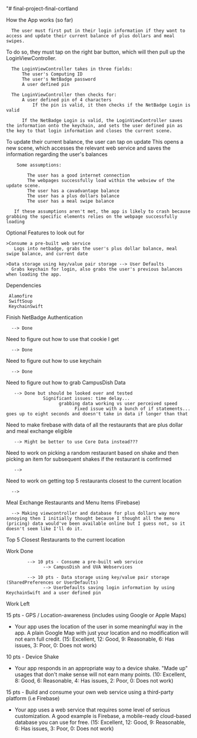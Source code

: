 "# final-project-final-cortland

How the App works (so far)
      
      The user must first put in their login information if they want to access and update their current balance of plus dollars and meal swipes.
  
  To do so, they must tap on the right bar button, which will then pull up the LoginViewController. 
  
      The LoginViewController takes in three fields: 
          The user's Computing ID
          The user's NetBadge password
          A user defined pin
          
      The LoginViewController then checks for:
          A user defined pin of 4 characters
              If the pin is valid, it then checks if the NetBadge Login is valid

          If the NetBadge Login is valid, the LoginViewController saves the information onto the keychain, and sets the user defined pin as the key to that login information and closes the current scene. 
       
  To update their current balance, the user can tap on update
      This opens a new scene, which accesses the relevant web service and saves the information regarding the user's balances
      
        Some assumptions:
            
            The user has a good internet connection
            The webpages successfully load within the webview of the update scene.
            The user has a cavadvantage balance
            The user has a plus dollars balance
            The user has a meal swipe balance
       
       If these assumptions aren't met, the app is likely to crash because grabbing the specific elements relies on the webpage successfully loading
       


Optional Features to look out for


    >Consume a pre-built web service 
       Logs into netbadge, grabs the user's plus dollar balance, meal swipe balance, and current date
    
    >Data storage using key/value pair storage --> User Defaults
      Grabs keychain for login, also grabs the user's previous balances when loading the app. 

Dependencies
     
     Alamofire
     SwiftSoup
     KeychainSwift



Finish NetBadge Authentication

      --> Done

Need to figure out how to use that cookie I get
      
      --> Done

Need to figure out how to use keychain
      
      --> Done
  
Need to figure out how to grab CampusDish Data
       
       --> Done but should be looked over and tested
                  Significant issues: time delay... 
                        grabbing data working vs user perceived speed    
                              Fixed issue with a bunch of if statements... goes up to eight seconds and doesn't take in data if longer than that

Need to make firebase with data of all the restaurants that are plus dollar and meal exchange eligible 
            
       --> Might be better to use Core Data instead???
       
Need to work on picking a random restaurant based on shake and then picking an item for subsequent shakes if the restaurant is confirmed
      
       -->
     
Need to work on getting top 5 restaurants closest to the current location
     
      -->


Meal Exchange Restaurants and Menu Items (Firebase)

      --> Making viewcontroller and database for plus dollars way more annoying then I initially thought because I thought all the menu (pricing) data would've been available online but I guess not, so it doesn't seem like I'll do it.

Top 5 Closest Restaurants to the current location

Work Done

            --> 10 pts - Consume a pre-built web service 
                  --> CampusDish and UVA Webservices

            --> 10 pts - Data storage using key/value pair storage (SharedPreferences or UserDefaults) 
                  --> UserDefaults saving login information by using KeychainSwift and a user defined pin


Work Left

15 pts - GPS / Location-awareness (includes using Google or Apple Maps) 
- Your app uses the location of the user in some meaningful way in the app. A plain Google Map with just your location and no modification will not earn full credit. (15: Excellent, 12: Good, 9: Reasonable, 6: Has issues, 3: Poor, 0: Does not work)


10 pts - Device Shake 
- Your app responds in an appropriate way to a device shake. "Made up" usages that don't make sense will not earn many points. (10: Excellent, 8: Good, 6: Reasonable, 4: Has issues, 2: Poor, 0: Does not work)


15 pts - Build and consume your own web service using a third-party platform (i.e Firebase) 
- Your app uses a web service that requires some level of serious customization. A good example is Firebase, a mobile-ready cloud-based database you can use for free. (15: Excellent, 12: Good, 9: Reasonable, 6: Has issues, 3: Poor, 0: Does not work)
